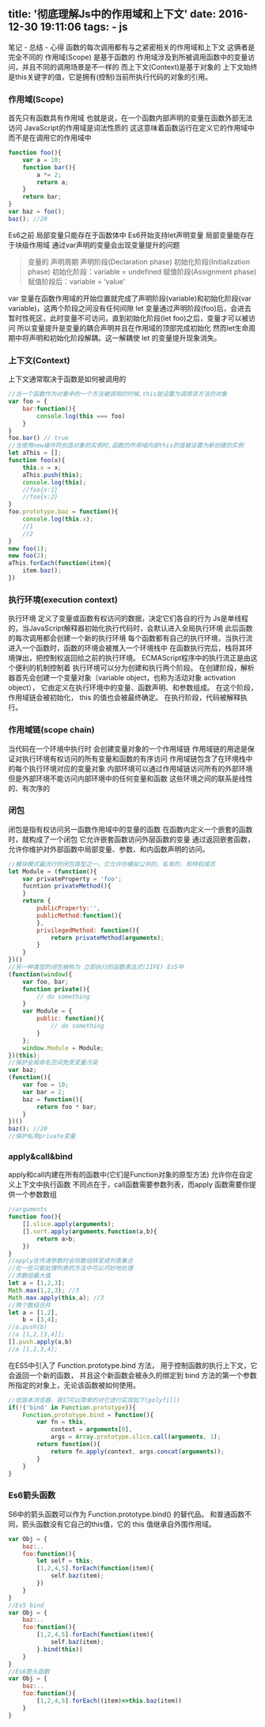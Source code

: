 title: '彻底理解Js中的作用域和上下文'
date: 2016-12-30 19:11:06
tags:
    - js
---
笔记 - 总结 - 心得
函数的每次调用都有与之紧密相关的作用域和上下文
这俩者是完全不同的
作用域(Scope) 是基于函数的
作用域涉及到所被调用函数中的变量访问，并且不同的调用场景是不一样的
而上下文(Context)是基于对象的
上下文始终是this关键字的值，它是拥有(控制)当前所执行代码的对象的引用。
<!--more-->

### 作用域(Scope)
首先只有函数具有作用域
也就是说，在一个函数内部声明的变量在函数外部无法访问
JavaScript的作用域是词法性质的
这这意味着函数运行在定义它的作用域中
而不是在调用它的作用域中
```javascript
function foo(){
    var a = 10;
    function bar(){
        a *= 2;
        return a;
    }
    return bar;
}
var baz = foo();
baz(); //20
```
Es6之前 局部变量只能存在于函数体中
Es6开始支持let声明变量 局部变量能存在于块级作用域
通过var声明的变量会出现变量提升的问题

> 变量的 声明周期
  声明阶段(Declaration phase)
  初始化阶段(Initialization phase)
  初始化阶段：variable = undefined
  赋值阶段(Assignment phase)
  赋值阶段后：variable = ‘value’

var
变量在函数作用域的开始位置就完成了声明阶段(variable)和初始化阶段(var variable)，这两个阶段之间没有任何间隙
let
变量通过声明阶段(foo)后，会进去暂时性死区，此时变量不可访问，直到初始化阶段(let foo)之后，变量才可以被访问
所以变量提升是变量的耦合声明并且在作用域的顶部完成初始化
然而let生命周期中将声明和初始化阶段解耦。这一解耦使 let 的变量提升现象消失。

### 上下文(Context)
上下文通常取决于函数是如何被调用的
```javascript
//当一个函数作为对象中的一个方法被调用的时候,this就设置为调用该方法的对象
var foo = {
    bar:function(){
        console.log(this === foo)
    }
}
foo.bar() // true
//当使用new操作符创造对象的实例时,函数的作用域内部this的值被设置为新创建的实例
let aThis = [];
function foo(x){
    this.x = x;
    aThis.push(this);
    console.log(this);
    //foo{x:1}
    //foo{x:2}
}
foo.prototype.baz = function(){
    console.log(this.x);
    //1
    //2
}
new foo(1);
new foo(2);
aThis.forEach(function(item){
    item.baz();
})
```

### 执行环境(execution context)

执行环境 定义了变量或函数有权访问的数据，决定它们各自的行为
Js是单线程的，当JavaScript解释器初始化执行代码时，会默认进入全局执行环境
此后函数的每次调用都会创建一个新的执行环境
每个函数都有自己的执行环境，当执行流进入一个函数时，函数的环境会被推入一个环境栈中
在函数执行完后，栈将其环境弹出，把控制权返回给之前的执行环境。
ECMAScript程序中的执行流正是由这个便利的机制控制着
执行环境可以分为创建和执行两个阶段。
在创建阶段，解析器首先会创建一个变量对象（variable object，也称为活动对象 activation object），
它由定义在执行环境中的变量、函数声明、和参数组成。
在这个阶段，作用域链会被初始化， this 的值也会被最终确定。
在执行阶段，代码被解释执行。

### 作用域链(scope chain)

当代码在一个环境中执行时
会创建变量对象的一个作用域链
作用域链的用途是保证对执行环境有权访问的所有变量和函数的有序访问
作用域链包含了在环境栈中的每个执行环境对应的变量对象
内部环境可以通过作用域链访问所有的外部环境
但是外部环境不能访问内部环境中的任何变量和函数
这些环境之间的联系是线性的、有次序的

### 闭包

闭包是指有权访问另一函数作用域中的变量的函数
在函数内定义一个嵌套的函数时，就构成了一个闭包
它允许嵌套函数访问外层函数的变量
通过返回嵌套函数，允许你维护对外部函数中局部变量、参数、和内函数声明的访问。
```javascript
//模块模式最流行的闭包类型之一，它允许你模拟公共的、私有的、和特权成员
let Module = (function(){
    var privateProperty = 'foo';
    fucntion privateMethod(){
    }
    return {
        publicProperty:'',
        publicMethod:function(){
        },
        privilegedMethod: function(){
            return privateMethod(arguments);
        }
    }
})()
//另一种类型的闭包被称为 立即执行的函数表达式(IIFE) Es5中
(function(window){
    var foo, bar;
    function private(){
        // do something
    }
    var Module = {
        public: function(){
            // do something
        }
    };
    window.Module = Module;
})(this);
//保护全局命名空间免受变量污染
var baz;
(function(){
    var foo = 10;
    var bar = 2;
    baz = function(){
        return foo * bar;
    }
})()
baz(); //20
//保护私用private变量
```

### apply&call&bind

apply和call内建在所有的函数中(它们是Function对象的原型方法)
允许你在自定义上下文中执行函数
不同点在于，call函数需要参数列表，而apply 函数需要你提供一个参数数组

```javascript
//arguments
function foo(){
    [].slice.apply(arguments);
    [].sort.apply(arguments,function(a,b){
        return a>b;
    })
}
//apply在传递参数时会将数组转变成列表集合
//在一些只能处理列表的方法中可以巧妙地处理
//求数组最大值
let a = [1,2,3];
Math.max(1,2,3); //3
Math.max.apply(this,a); //3
//两个数组合并
let a = [1,2],
    b = [3,4];
//a.push(b)
//a [1,2,[3,4]];
[].push.apply(a,b)
//a [1,2,3,4];
```
在ES5中引入了 Function.prototype.bind 方法，
用于控制函数的执行上下文，它会返回一个新的函数，
并且这个新函数会被永久的绑定到 bind 方法的第一个参数所指定的对象上，无论该函数被如何使用。

```javascript
//低版本浏览器，我们可以简单的对它进行实现如下(polyfill)
if(!('bind' in Function.prototype)){
    Function.prototype.bind = function(){
        var fn = this,
            context = arguments[0],
            args = Array.prototype.slice.call(arguments, 1);
        return function(){
            return fn.apply(context, args.concat(arguments));
        }
    }
}
```

### Es6箭头函数

S6中的箭头函数可以作为 Function.prototype.bind() 的替代品。
和普通函数不同，箭头函数没有它自己的this值，它的 this 值继承自外围作用域。
```javascript
var Obj = {
    baz:..
    foo:function(){
        let self = this;
        [1,2,4,5].forEach(function(item){
            self.baz(item);
        })
    }
}
//Es5 bind
var Obj = {
    baz:..
    foo:function(){
        [1,2,4,5].forEach(function(item){
            self.baz(item);
        }.bind(this))
    }
}
//Es6箭头函数
var Obj = {
    baz:..
    foo:function(){
        [1,2,4,5].forEach((item)=>this.baz(item))
    }
}
```
